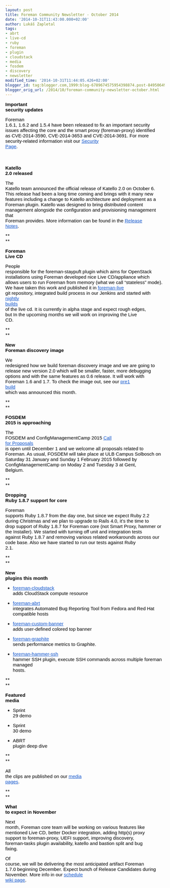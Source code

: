 ```yaml
---
layout: post
title: Foreman Community Newsletter - October 2014
date: '2014-10-31T11:43:00.000+02:00'
author: Lukáš Zapletal
tags:
- abrt
- live-cd
- ruby
- foreman
- plugin
- cloudstack
- media
- fosdem
- discovery
- newsletter
modified_time: '2014-10-31T11:44:05.426+02:00'
blogger_id: tag:blogger.com,1999:blog-6789674575954398874.post-8495064910683161971
blogger_orig_url: /2014/10/foreman-community-newsletter-october.html
---
```


<!--more-->

<span
style="background-color: transparent; color: black; font-family: Arial; font-size: 15px; font-style: normal; font-variant: normal; font-weight: bold; text-decoration: none; vertical-align: baseline; white-space: pre-wrap;">Important
security updates</span>

<span
style="background-color: transparent; color: black; font-family: Arial; font-size: 15px; font-style: normal; font-variant: normal; font-weight: normal; text-decoration: none; vertical-align: baseline; white-space: pre-wrap;">Foreman
1.6.1, 1.6.2 and 1.5.4 have been released to fix an important security
issues affecting the core and the smart proxy (foreman-proxy) identified
as CVE-2014-3590, CVE-2014-3653 and CVE-2014-3691. For more
security-related information visit our </span>[<span
style="background-color: transparent; color: #1155cc; font-family: Arial; font-size: 15px; font-style: normal; font-variant: normal; font-weight: normal; text-decoration: underline; vertical-align: baseline; white-space: pre-wrap;">Security
Page</span>](http://theforeman.org/security.html)<span
style="background-color: transparent; color: black; font-family: Arial; font-size: 15px; font-style: normal; font-variant: normal; font-weight: normal; text-decoration: none; vertical-align: baseline; white-space: pre-wrap;">.</span><span
style="background-color: transparent; color: black; font-family: Arial; font-size: 15px; font-style: normal; font-variant: normal; font-weight: normal; text-decoration: none; vertical-align: baseline; white-space: pre-wrap;">  
</span><span
style="background-color: transparent; color: black; font-family: Arial; font-size: 15px; font-style: normal; font-variant: normal; font-weight: normal; text-decoration: none; vertical-align: baseline; white-space: pre-wrap;">  
</span><span
style="background-color: transparent; color: black; font-family: Arial; font-size: 15px; font-style: normal; font-variant: normal; font-weight: bold; text-decoration: none; vertical-align: baseline; white-space: pre-wrap;">Katello
2.0 released</span>

<span
style="background-color: transparent; color: black; font-family: Arial; font-size: 15px; font-style: normal; font-variant: normal; font-weight: normal; text-decoration: none; vertical-align: baseline; white-space: pre-wrap;">The
Katello team announced the official release of Katello 2.0 on October 6.
This release had been a long time coming and brings with it many new
features including a change to Katello architecture and deployment as a
Foreman plugin. Katello was designed to bring distributed content
management alongside the configuration and provisioning management that
Foreman provides. More information can be found in the </span>[<span
style="background-color: transparent; color: #1155cc; font-family: Arial; font-size: 15px; font-style: normal; font-variant: normal; font-weight: normal; text-decoration: underline; vertical-align: baseline; white-space: pre-wrap;">Release
Notes</span>](http://www.katello.org/docs/release_notes/release_notes_20.html)<span
style="background-color: transparent; color: black; font-family: Arial; font-size: 15px; font-style: normal; font-variant: normal; font-weight: normal; text-decoration: none; vertical-align: baseline; white-space: pre-wrap;">.</span>

**  
**  

<span
style="background-color: transparent; color: black; font-family: Arial; font-size: 15px; font-style: normal; font-variant: normal; font-weight: bold; text-decoration: none; vertical-align: baseline; white-space: pre-wrap;">Foreman
Live CD</span>

<span
style="background-color: transparent; color: black; font-family: Arial; font-size: 15px; font-style: normal; font-variant: normal; font-weight: normal; text-decoration: none; vertical-align: baseline; white-space: pre-wrap;">People
responsible for the foreman-staypuft plugin which aims for OpenStack
installations using Foreman developed nice Live CD/appliance which
allows users to run Foreman from memory (what we call “stateless” mode).
We have taken this work and published it in </span>[<span
style="background-color: transparent; color: #1155cc; font-family: Arial; font-size: 15px; font-style: normal; font-variant: normal; font-weight: normal; text-decoration: underline; vertical-align: baseline; white-space: pre-wrap;">foreman-live</span>](https://github.com/theforeman/foreman-live)<span
style="background-color: transparent; color: black; font-family: Arial; font-size: 15px; font-style: normal; font-variant: normal; font-weight: normal; text-decoration: none; vertical-align: baseline; white-space: pre-wrap;">
git repository, integrated build process in our Jenkins and started with
</span>[<span
style="background-color: transparent; color: #1155cc; font-family: Arial; font-size: 15px; font-style: normal; font-variant: normal; font-weight: normal; text-decoration: underline; vertical-align: baseline; white-space: pre-wrap;">nightly
builds</span>](http://downloads.theforeman.org/livecd/nightly/)<span
style="background-color: transparent; color: black; font-family: Arial; font-size: 15px; font-style: normal; font-variant: normal; font-weight: normal; text-decoration: none; vertical-align: baseline; white-space: pre-wrap;">
of the live cd. It is currently in alpha stage and expect rough edges,
but In the upcoming months we will work on improving the Live CD.</span>

**  
**  

<span
style="background-color: transparent; color: black; font-family: Arial; font-size: 15px; font-style: normal; font-variant: normal; font-weight: bold; text-decoration: none; vertical-align: baseline; white-space: pre-wrap;">New
Foreman discovery image</span>

<span
style="background-color: transparent; color: black; font-family: Arial; font-size: 15px; font-style: normal; font-variant: normal; font-weight: normal; text-decoration: none; vertical-align: baseline; white-space: pre-wrap;">We
redesigned how we build foreman discovery image and we are going to
release new version 2.0 which will be smaller, faster, more debugging
options and with the same features as 0.6 release. It will work with
Foreman 1.6 and 1.7. To check the image out, see our </span>[<span
style="background-color: transparent; color: #1155cc; font-family: Arial; font-size: 15px; font-style: normal; font-variant: normal; font-weight: normal; text-decoration: underline; vertical-align: baseline; white-space: pre-wrap;">pre1
build</span>](https://groups.google.com/forum/#!topic/foreman-dev/Iwol9Xnuld0)<span
style="background-color: transparent; color: black; font-family: Arial; font-size: 15px; font-style: normal; font-variant: normal; font-weight: normal; text-decoration: none; vertical-align: baseline; white-space: pre-wrap;">
which was announced this month.</span>

**  
**  

<span
style="background-color: transparent; color: black; font-family: Arial; font-size: 15px; font-style: normal; font-variant: normal; font-weight: bold; text-decoration: none; vertical-align: baseline; white-space: pre-wrap;">FOSDEM
2015 is approaching</span>

<span
style="background-color: transparent; color: black; font-family: Arial; font-size: 15px; font-style: normal; font-variant: normal; font-weight: normal; text-decoration: none; vertical-align: baseline; white-space: pre-wrap;">The
FOSDEM and ConfigManagementCamp 2015 </span>[<span
style="background-color: transparent; color: #1155cc; font-family: Arial; font-size: 15px; font-style: normal; font-variant: normal; font-weight: normal; text-decoration: underline; vertical-align: baseline; white-space: pre-wrap;">Call
for Proposals</span>](http://cfgmgmtcamp.eu/)<span
style="background-color: transparent; color: black; font-family: Arial; font-size: 15px; font-style: normal; font-variant: normal; font-weight: normal; text-decoration: none; vertical-align: baseline; white-space: pre-wrap;">
is open until December 1 and we welcome all proposals related to
Foreman. As usual, FOSDEM will take place at ULB Campus Solbosch on
Saturday 31 January and Sunday 1 February 2015 followed by
ConfigManagementCamp on Moday 2 and Tuesday 3 at Gent, Belgium.</span>

**  
**  

<span
style="background-color: transparent; color: black; font-family: Arial; font-size: 15px; font-style: normal; font-variant: normal; font-weight: bold; text-decoration: none; vertical-align: baseline; white-space: pre-wrap;">Dropping
Ruby 1.8.7 support for core</span>

<span
style="background-color: transparent; color: black; font-family: Arial; font-size: 15px; font-style: normal; font-variant: normal; font-weight: normal; text-decoration: none; vertical-align: baseline; white-space: pre-wrap;">Foreman
supports Ruby 1.8.7 from the day one, but since we expect Ruby 2.2
during Christmas and we plan to upgrade to Rails 4.0, it’s the time to
drop support of Ruby 1.8.7 for Foreman core (not Smart Proxy, hammer or
the Installer). We started with turning off unit and integration tests
against Ruby 1.8.7 and removing various related workarounds across our
code base. Also we have started to run our tests against Ruby
2.1.</span>

**  
**  

<span
style="background-color: transparent; color: black; font-family: Arial; font-size: 15px; font-style: normal; font-variant: normal; font-weight: bold; text-decoration: none; vertical-align: baseline; white-space: pre-wrap;">New
plugins this month</span>

-   [<span
    style="background-color: transparent; color: #1155cc; font-family: Arial; font-size: 15px; font-style: normal; font-variant: normal; font-weight: normal; text-decoration: underline; vertical-align: baseline; white-space: pre-wrap;">foreman-cloudstack</span>](https://github.com/citrix/foreman-cloudstack)<span
    style="background-color: transparent; color: black; font-family: Arial; font-size: 15px; font-style: normal; font-variant: normal; font-weight: normal; text-decoration: none; vertical-align: baseline; white-space: pre-wrap;">
    adds CloudStack compute resource</span>

-   [<span
    style="background-color: transparent; color: #1155cc; font-family: Arial; font-size: 15px; font-style: normal; font-variant: normal; font-weight: normal; text-decoration: underline; vertical-align: baseline; white-space: pre-wrap;">foreman-abrt</span>](https://github.com/theforeman/foreman_abrt)<span
    style="background-color: transparent; color: black; font-family: Arial; font-size: 15px; font-style: normal; font-variant: normal; font-weight: normal; text-decoration: none; vertical-align: baseline; white-space: pre-wrap;">
    integrates Automated Bug Reporting Tool from Fedora and Red Hat
    compatible hosts</span>

-   [<span
    style="background-color: transparent; color: #1155cc; font-family: Arial; font-size: 15px; font-style: normal; font-variant: normal; font-weight: normal; text-decoration: underline; vertical-align: baseline; white-space: pre-wrap;">foreman-custom-banner</span>](https://github.com/jcmcken/foreman_custom_banner)<span
    style="background-color: transparent; color: black; font-family: Arial; font-size: 15px; font-style: normal; font-variant: normal; font-weight: normal; text-decoration: none; vertical-align: baseline; white-space: pre-wrap;">
    adds user-defined colored top banner</span>

-   [<span
    style="background-color: transparent; color: #1155cc; font-family: Arial; font-size: 15px; font-style: normal; font-variant: normal; font-weight: normal; text-decoration: underline; vertical-align: baseline; white-space: pre-wrap;">foreman-graphite</span>](https://github.com/theforeman/foreman_graphite)<span
    style="background-color: transparent; color: black; font-family: Arial; font-size: 15px; font-style: normal; font-variant: normal; font-weight: normal; text-decoration: none; vertical-align: baseline; white-space: pre-wrap;">
    sends performance metrics to Graphite.</span>

-   [<span
    style="background-color: transparent; color: #1155cc; font-family: Arial; font-size: 15px; font-style: normal; font-variant: normal; font-weight: normal; text-decoration: underline; vertical-align: baseline; white-space: pre-wrap;">foreman-hammer-ssh</span>](https://github.com/theforeman/hammer-cli-foreman-ssh)<span
    style="background-color: transparent; color: black; font-family: Arial; font-size: 15px; font-style: normal; font-variant: normal; font-weight: normal; text-decoration: none; vertical-align: baseline; white-space: pre-wrap;">
    hammer SSH plugin, execute SSH commands across multiple foreman
    managed hosts. </span>

**  
**  

<span
style="background-color: transparent; color: black; font-family: Arial; font-size: 15px; font-style: normal; font-variant: normal; font-weight: bold; text-decoration: none; vertical-align: baseline; white-space: pre-wrap;">Featured
media</span>

-   <span
    style="background-color: transparent; color: black; font-family: Arial; font-size: 15px; font-style: normal; font-variant: normal; font-weight: normal; text-decoration: none; vertical-align: baseline; white-space: pre-wrap;">Sprint
    29 demo</span>

-   <span
    style="background-color: transparent; color: black; font-family: Arial; font-size: 15px; font-style: normal; font-variant: normal; font-weight: normal; text-decoration: none; vertical-align: baseline; white-space: pre-wrap;">Sprint
    30 demo</span>

-   <span
    style="background-color: transparent; color: black; font-family: Arial; font-size: 15px; font-style: normal; font-variant: normal; font-weight: normal; text-decoration: none; vertical-align: baseline; white-space: pre-wrap;">ABRT
    plugin deep dive</span>

**  
**  

<span
style="background-color: transparent; color: black; font-family: Arial; font-size: 15px; font-style: normal; font-variant: normal; font-weight: normal; text-decoration: none; vertical-align: baseline; white-space: pre-wrap;">All
the clips are published on our </span>[<span
style="background-color: transparent; color: #1155cc; font-family: Arial; font-size: 15px; font-style: normal; font-variant: normal; font-weight: normal; text-decoration: underline; vertical-align: baseline; white-space: pre-wrap;">media
pages</span>](http://theforeman.org/media.html)<span
style="background-color: transparent; color: black; font-family: Arial; font-size: 15px; font-style: normal; font-variant: normal; font-weight: normal; text-decoration: none; vertical-align: baseline; white-space: pre-wrap;">.</span>

**  
**  

<span
style="background-color: transparent; color: black; font-family: Arial; font-size: 15px; font-style: normal; font-variant: normal; font-weight: bold; text-decoration: none; vertical-align: baseline; white-space: pre-wrap;">What
to expect in November</span>

<span
style="background-color: transparent; color: black; font-family: Arial; font-size: 15px; font-style: normal; font-variant: normal; font-weight: normal; text-decoration: none; vertical-align: baseline; white-space: pre-wrap;">Next
month, Foreman core team will be working on various features like
mentioned Live CD, better Docker integration, adding http(s) proxy
support to foreman-proxy, UEFI support, improving discovery,
foreman-tasks plugin availability, katello and bastion split and bug
fixing.</span>

  

<span
style="background-color: transparent; color: black; font-family: Arial; font-size: 15px; font-style: normal; font-variant: normal; font-weight: normal; text-decoration: none; vertical-align: baseline; white-space: pre-wrap;">Of
course, we will be delivering the most anticipated artifact Foreman
1.7.0 beginning December. Expect bunch of Release Candidates during
November. More info in our </span>[<span
style="background-color: transparent; color: #1155cc; font-family: Arial; font-size: 15px; font-style: normal; font-variant: normal; font-weight: normal; text-decoration: underline; vertical-align: baseline; white-space: pre-wrap;">schedule
wiki
page</span>](http://projects.theforeman.org/projects/foreman/wiki/Foreman_17_Schedule)<span
style="background-color: transparent; color: black; font-family: Arial; font-size: 15px; font-style: normal; font-variant: normal; font-weight: normal; text-decoration: none; vertical-align: baseline; white-space: pre-wrap;">.</span>
